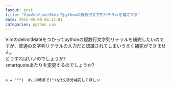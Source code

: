 ```yaml
---
layout: post
title: "VimのdelimitMateでpythonの複数行文字列リテラルを補完する"
date: 2015-05-09 04:33:01
categories: python vim
---
```

<p>VimのdelimitMateをつかってpythonの複数行文字列リテラルを補完したいのですが、普通の文字列リテラルの入力だと認識されてしまいうまく補完ができません。<br>
どうすればいいのでしょうか?<br>
smartquoteあたりを変更するのでしょうか?</p>

<pre>
<code>
a = """|  #この時点で(")を3文字分補完してほしい
</code>
</pre>
